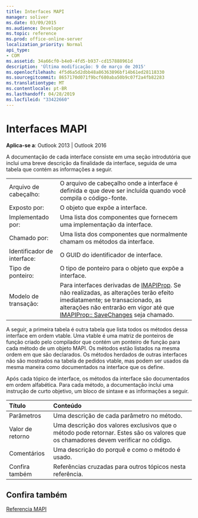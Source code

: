 ```yaml
---
title: Interfaces MAPI
manager: soliver
ms.date: 03/09/2015
ms.audience: Developer
ms.topic: reference
ms.prod: office-online-server
localization_priority: Normal
api_type:
- COM
ms.assetid: 34a66cf0-b4e0-4fd5-b937-cd157888961d
description: 'Última modificação: 9 de março de 2015'
ms.openlocfilehash: 4f5d6a5d2dbb48a86363896bf14b61ed28118330
ms.sourcegitcommit: 8657170d071f9bcf680aba50b9c07f2a4fb82283
ms.translationtype: MT
ms.contentlocale: pt-BR
ms.lasthandoff: 04/28/2019
ms.locfileid: "33422660"
---
```

# <a name="mapi-interfaces"></a>Interfaces MAPI

  
  
**Aplica-se a**: Outlook 2013 | Outlook 2016 
  
A documentação de cada interface consiste em uma seção introdutória que inclui uma breve descrição da finalidade da interface, seguida de uma tabela que contém as informações a seguir.
  
|||
|:-----|:-----|
|Arquivo de cabeçalho:  <br/> |O arquivo de cabeçalho onde a interface é definida e que deve ser incluída quando você compila o código-fonte.  <br/> |
|Exposto por:  <br/> |O objeto que expõe a interface.  <br/> |
|Implementado por:  <br/> |Uma lista dos componentes que fornecem uma implementação da interface.  <br/> |
|Chamado por:  <br/> |Uma lista dos componentes que normalmente chamam os métodos da interface.  <br/> |
|Identificador de interface:  <br/> |O GUID do identificador de interface.  <br/> |
|Tipo de ponteiro:  <br/> |O tipo de ponteiro para o objeto que expõe a interface.  <br/> |
|Modelo de transação:  <br/> |Para interfaces derivadas de [IMAPIProp](imapipropiunknown.md). Se não realizadas, as alterações terão efeito imediatamente; se transacionado, as alterações não entrarão em vigor até que [IMAPIProp:: SaveChanges](imapiprop-savechanges.md) seja chamado.  <br/> |
   
A seguir, a primeira tabela é outra tabela que lista todos os métodos dessa interface em ordem vtable. Uma vtable é uma matriz de ponteiros de função criado pelo compilador que contém um ponteiro de função para cada método de um objeto MAPI. Os métodos estão listados na mesma ordem em que são declarados. Os métodos herdados de outras interfaces não são mostrados na tabela de pedidos vtable, mas podem ser usados da mesma maneira como documentados na interface que os define.
  
Após cada tópico de interface, os métodos da interface são documentados em ordem alfabética. Para cada método, a documentação inclui uma instrução de curto objetivo, um bloco de sintaxe e as informações a seguir.
  
|**Título**|**Conteúdo**|
|:-----|:-----|
|Parâmetros  <br/> |Uma descrição de cada parâmetro no método.  <br/> |
|Valor de retorno  <br/> |Uma descrição dos valores exclusivos que o método pode retornar. Estes são os valores que os chamadores devem verificar no código.  <br/> |
|Comentários  <br/> |Uma descrição do porquê e como o método é usado.  <br/> |
|Confira também  <br/> |Referências cruzadas para outros tópicos nesta referência.  <br/> |
   
## <a name="see-also"></a>Confira também



[Referencia MAPI](mapi-reference.md)

